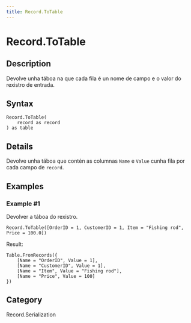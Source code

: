 ```yaml
---
title: Record.ToTable
---
```


# Record.ToTable


## Description

Devolve unha táboa na que cada fila é un nome de campo e o valor do rexistro de entrada.


## Syntax

```powerquery
Record.ToTable(
    record as record
) as table
```


## Details

Devolve unha táboa que contén as columnas <code>Name</code> e <code>Value</code> cunha fila por cada campo de <code>record</code>.


## Examples

### Example #1 
Devolver a táboa do rexistro.
```powerquery
Record.ToTable([OrderID = 1, CustomerID = 1, Item = "Fishing rod", Price = 100.0])
```

Result: 
```powerquery
Table.FromRecords({
    [Name = "OrderID", Value = 1],
    [Name = "CustomerID", Value = 1],
    [Name = "Item", Value = "Fishing rod"],
    [Name = "Price", Value = 100]
})
```




## Category
Record.Serialization
